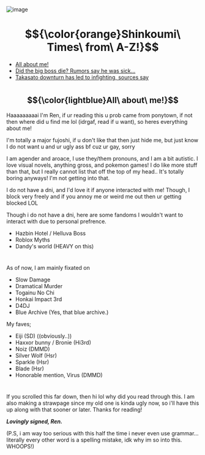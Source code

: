   ![image](https://i.imgur.com/pWpzHU2.png)
# $${\color{orange}Shinkoumi\  Times\ from\ A-Z!}$$
  - <ins>All about me!</ins>
  - <ins>Did the big boss die? Rumors say he was sick...</ins>
  - <ins>Takasato downturn has led to infighting, sources say</ins>
  #
## $${\color{lightblue}All\ about\ me!}$$
Haaaaaaaaai I'm Ren, if ur reading this u prob came from ponytown, if not then where did u find me lol (idrgaf, read if u want), so heres everything about me!

I'm totally a major fujoshi, if u don't like that then just hide me, but just know I do not want u and ur ugly ass bf cuz ur gay, sorry

I am agender and aroace, I use they/them pronouns, and I am a bit autistic. I love visual novels, anything gross, and pokemon games! I do like more stuff than that, but I really cannot list that off the top of my head.. It's totally boring anyways! I'm not getting into that.

I do not have a dni, and I'd love it if anyone interacted with me! Though, I block very freely and if you annoy me or weird me out then ur getting blocked LOL
 
 Though i do not have a dni, here are some fandoms I wouldn't want to interact with due to personal prefrence.
 - Hazbin Hotel / Helluva Boss
 - Roblox Myths
 - Dandy's world (HEAVY on this)

#

As of now, I am mainly fixated on
 - Slow Damage
 - Dramatical Murder
 - Togainu No Chi
 - Honkai Impact 3rd
 - D4DJ
 - Blue Archive (Yes, that blue archive.)

My faves;
 - Eiji (SD) ((obviously..))
 - Haxxor bunny / Bronie (Hi3rd)
 - Noiz (DMMD)
 - Silver Wolf (Hsr)
 - Sparkle (Hsr)
 - Blade (Hsr)
 - Honorable mention, Virus (DMMD)

#

If you scrolled this far down, then hi lol why did you read through this. I am also making a strawpage since my old one is kinda ugly now, so i'll have this up along with that sooner or later. Thanks for reading!

***Lovingly signed, Ren.***

 (P.S, i am way too serious with this half the time i never even use grammar... literally every other word is a spelling mistake, idk why im so into this. WHOOPS!)
